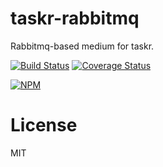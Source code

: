 # taskr-rabbitmq

Rabbitmq-based medium for taskr.

[![Build Status](https://secure.travis-ci.org/titarenko/taskr-rabbitmq.png?branch=master)](https://travis-ci.org/titarenko/taskr-rabbitmq) [![Coverage Status](https://coveralls.io/repos/titarenko/taskr-rabbitmq/badge.png)](https://coveralls.io/r/titarenko/taskr-rabbitmq)

[![NPM](https://nodei.co/npm/taskr-rabbitmq.png?downloads=true&stars=true)](https://nodei.co/npm/taskr-rabbitmq/)

# License

MIT
